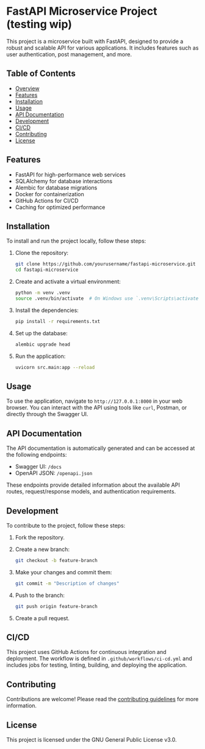 # FastAPI Microservice Project (testing wip)

This project is a microservice built with FastAPI, designed to provide a robust and scalable API for various applications. It includes features such as user authentication, post management, and more.


## Table of Contents


- [Overview](#overview)
- [Features](#features)
- [Installation](#installation)
- [Usage](#usage)
- [API Documentation](#api-documentation)
- [Development](#development)
- [CI/CD](#cicd)
- [Contributing](#contributing)
- [License](#license)


## Features

- FastAPI for high-performance web services
- SQLAlchemy for database interactions
- Alembic for database migrations
- Docker for containerization
- GitHub Actions for CI/CD
- Caching for optimized performance

## Installation

To install and run the project locally, follow these steps:

1. Clone the repository:
    ```sh
    git clone https://github.com/yourusername/fastapi-microservice.git
    cd fastapi-microservice
    ```

2. Create and activate a virtual environment:
    ```sh
    python -m venv .venv
    source .venv/bin/activate  # On Windows use `.venv\Scripts\activate`
    ```

3. Install the dependencies:
    ```sh
    pip install -r requirements.txt
    ```

4. Set up the database:
    ```sh
    alembic upgrade head
    ```

5. Run the application:
    ```sh
    uvicorn src.main:app --reload
    ```

## Usage

To use the application, navigate to `http://127.0.0.1:8000` in your web browser. You can interact with the API using tools like `curl`, Postman, or directly through the Swagger UI.

## API Documentation

The API documentation is automatically generated and can be accessed at the following endpoints:

- Swagger UI: `/docs`
- OpenAPI JSON: `/openapi.json`

These endpoints provide detailed information about the available API routes, request/response models, and authentication requirements.

## Development

To contribute to the project, follow these steps:

1. Fork the repository.
2. Create a new branch:
    ```sh
    git checkout -b feature-branch
    ```

3. Make your changes and commit them:
    ```sh
    git commit -m "Description of changes"
    ```

4. Push to the branch:
    ```sh
    git push origin feature-branch
    ```

5. Create a pull request.

## CI/CD

This project uses GitHub Actions for continuous integration and deployment. The workflow is defined in `.github/workflows/ci-cd.yml` and includes jobs for testing, linting, building, and deploying the application.

## Contributing

Contributions are welcome! Please read the [contributing guidelines](CONTRIBUTING.md) for more information.

## License

This project is licensed under the GNU General Public License v3.0.
```